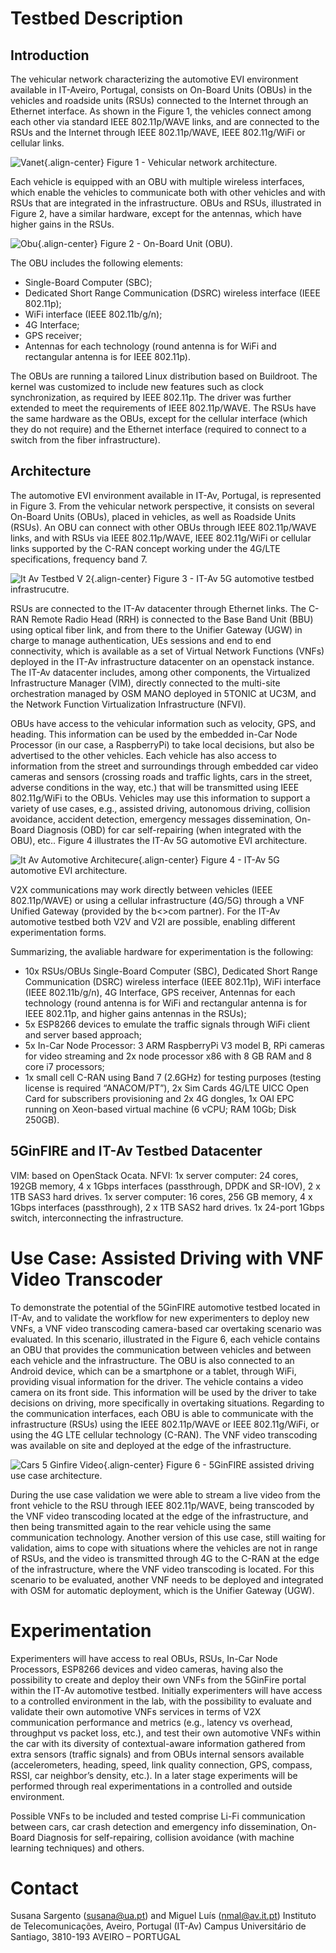 <!-- TITLE: IT-Av Automotive Environment -->
<!-- SUBTITLE: A quick summary of IT-Av Automotive Environment -->

# Testbed Description
## Introduction

The vehicular network characterizing the automotive EVI environment available in IT-Aveiro, Portugal, consists on On-Board Units (OBUs) in the vehicles and roadside units (RSUs) connected to the Internet through an Ethernet interface. As shown in the Figure 1, the vehicles connect among each other via standard IEEE 802.11p/WAVE links, and are connected to the RSUs and the Internet through IEEE 802.11p/WAVE, IEEE 802.11g/WiFi or cellular links.

![Vanet](/uploads/automotive/vanet.jpg "Vanet"){.align-center}
Figure 1 - Vehicular network architecture.

Each vehicle is equipped with an OBU with multiple wireless interfaces, which enable the vehicles to communicate both with other vehicles and with RSUs that are integrated in the infrastructure. OBUs and RSUs, illustrated in Figure 2, have a similar hardware, except for the antennas, which have higher gains in the RSUs.

![Obu](/uploads/automotive/obu.png "Obu"){.align-center}
Figure 2 - On-Board Unit (OBU).

The OBU includes the following elements: 
* Single-Board Computer (SBC);
* Dedicated Short Range Communication (DSRC) wireless interface (IEEE 802.11p);
* WiFi interface (IEEE 802.11b/g/n);
* 4G Interface;
* GPS receiver;
* Antennas for each technology (round antenna is for WiFi and rectangular antenna is for IEEE 802.11p).

The OBUs are running a tailored Linux distribution based on Buildroot. The kernel was customized to include new features such as clock synchronization, as required by IEEE 802.11p. The driver was further extended to meet the requirements of IEEE 802.11p/WAVE. The RSUs have the same hardware as the OBUs, except for the cellular interface (which they do not require) and the Ethernet interface (required to connect to a switch from the fiber infrastructure).

## Architecture

The automotive EVI environment available in IT-Av, Portugal, is represented in Figure 3. From the vehicular network perspective, it consists on several On-Board Units (OBUs), placed in vehicles, as well as Roadside Units (RSUs). An OBU can connect with other OBUs through IEEE 802.11p/WAVE links, and with RSUs via IEEE 802.11p/WAVE, IEEE 802.11g/WiFi or cellular links supported by the C-RAN concept working under the 4G/LTE specifications, frequency band 7.

![It Av Testbed V 2](/uploads/automotive/it-av-testbed-v-2.png "It Av Testbed V 2"){.align-center}
Figure 3 - IT-Av 5G automotive testbed infrastrucutre.

RSUs are connected to the IT-Av datacenter through Ethernet links. The C-RAN Remote Radio Head (RRH) is connected to the Base Band Unit (BBU) using optical fiber link, and from there to the Unifier Gateway (UGW) in charge to manage authentication, UEs sessions and end to end connectivity, which is available as a set of Virtual Network Functions (VNFs) deployed in the IT-Av infrastructure datacenter on an openstack instance. The IT-Av datacenter includes, among other components, the Virtualized Infrastructure Manager (VIM), directly connected to the multi-site orchestration managed by OSM MANO deployed in 5TONIC at UC3M, and the Network Function Virtualization Infrastructure (NFVI).

OBUs have access to the vehicular information such as velocity, GPS, and heading. This information can be used by the embedded in-Car Node Processor (in our case, a RaspberryPi) to take local decisions, but also be advertised to the other vehicles. Each vehicle has also access to information from the street and surroundings through embedded car video cameras and sensors (crossing roads and traffic lights, cars in the street, adverse conditions in the way, etc.) that will be transmitted using IEEE 802.11g/WiFi to the OBUs. Vehicles may use this information to support a variety of use cases, e.g., assisted driving, autonomous driving, collision avoidance, accident detection, emergency messages dissemination, On-Board Diagnosis (OBD) for car self-repairing (when integrated with the OBU), etc.. Figure 4 illustrates the IT-Av 5G automotive EVI architecture.

![It Av Automotive Architecure](/uploads/automotive/it-av-automotive-architecure.png "It Av Automotive Architecure"){.align-center}
Figure 4 - IT-Av 5G automotive EVI architecture.

V2X communications may work directly between vehicles (IEEE 802.11p/WAVE) or using a cellular infrastructure (4G/5G) through a VNF Unified Gateway (provided by the b<>com partner). For the IT-Av automotive testbed both V2V and V2I are possible, enabling different experimentation forms.

Summarizing, the avaliable hardware for experimentation is the following:
* 10x RSUs/OBUs Single-Board Computer (SBC), Dedicated Short Range Communication (DSRC) wireless interface (IEEE 802.11p), WiFi interface (IEEE 802.11b/g/n), 4G Interface, GPS receiver, Antennas for each technology (round antenna is for WiFi and rectangular antenna is for IEEE 802.11p, and higher gains antennas in the RSUs);
* 5x ESP8266 devices to emulate the traffic signals through WiFi client and server based approach;
* 5x In-Car Node Processor: 3 ARM RaspberryPi V3 model B, RPi cameras for video streaming and 2x node processor x86 with 8 GB RAM and 8 core i7 processors;
* 1x small cell C-RAN using Band 7 (2.6GHz) for testing purposes (testing license is required “ANACOM/PT”), 2x Sim Cards 4G/LTE UICC Open Card for subscribers provisioning and 2x 4G dongles, 1x OAI EPC running on Xeon-based virtual machine (6 vCPU; RAM 10Gb; Disk 250GB).


## 5GinFIRE and IT-Av Testbed Datacenter

VIM: based on OpenStack Ocata.
NFVI:
1x server computer: 24 cores, 192GB memory, 4 x 1Gbps interfaces (passthrough, DPDK and SR-IOV), 2 x 1TB SAS3 hard drives. 
1x server computer: 16 cores, 256 GB memory, 4 x 1Gbps interfaces (passthrough), 2 x 1TB SAS2 hard drives. 
1x 24-port 1Gbps switch, interconnecting the infrastructure.


# Use Case: Assisted Driving with VNF Video Transcoder
To demonstrate the potential of the 5GinFIRE automotive testbed located in IT-Av, and to validate the workflow for new experimenters to deploy new VNFs, a VNF video transcoding camera-based car overtaking scenario was evaluated. In this scenario, illustrated in the Figure 6, each vehicle contains an OBU that provides the communication between vehicles and between each vehicle and the infrastructure. The OBU is also connected to an Android device, which can be a smartphone or a tablet, through WiFi, providing visual information for the driver. The vehicle contains a video camera on its front side. This information will be used by the driver to take decisions on driving, more specifically in overtaking situations. Regarding to the communication interfaces, each OBU is able to communicate with the infrastructure (RSUs) using the IEEE 802.11p/WAVE or IEEE 802.11g/WiFi, or using the 4G LTE cellular technology (C-RAN). The VNF video transcoding was available on site and deployed at the edge of the infrastructure. 

![Cars 5 Ginfire Video](/uploads/automotive/cars-5-ginfire-video.png "Cars 5 Ginfire Video"){.align-center} 
Figure 6 - 5GinFIRE assisted driving use case architecture.

During the use case validation we were able to stream a live video from the front vehicle to the RSU through IEEE 802.11p/WAVE, being transcoded by the VNF video transcoding located at the edge of the infrastructure, and then being transmitted again to the rear vehicle using the same communication technology. Another version of this use case, still waiting for validation, aims to cope with situations where the vehicles are not in range of RSUs, and the video is transmitted through 4G to the C-RAN at the edge of the infrastructure, where the VNF video transcoding is located. For this scenario to be evaluated, another VNF needs to be deployed and integrated with OSM for automatic deployment, which is the Unifier Gateway (UGW).

# Experimentation
Experimenters will have access to real OBUs, RSUs, In-Car Node Processors, ESP8266 devices and video cameras, having also the possibility to create and deploy their own VNFs from the 5GinFire portal within the IT-Av automotive testbed. Initially experimenters will have access to a controlled environment in the lab, with the possibility to evaluate and validate their own automotive VNFs services in terms of V2X communication performance and metrics (e.g., latency vs overhead, throughput vs packet loss, etc.), and test their own automotive VNFs within the car with its diversity of contextual-aware information gathered from extra sensors (traffic signals) and from OBUs internal sensors available (accelerometers, heading, speed, link quality connection, GPS, compass, RSSI, car neighbor’s density, etc.). In a later stage experiments will be performed through real experimentations in a controlled and outside environment.

Possible VNFs to be included and tested comprise Li-Fi communication between cars, car crash detection and emergency info dissemination, On-Board Diagnosis for self-repairing, collision avoidance (with machine learning techniques) and others.
# Contact
Susana Sargento (susana@ua.pt) and Miguel Luís (nmal@av.it.pt)
Instituto de Telecomunicações, Aveiro, Portugal (IT-Av)
Campus Universitário de Santiago, 3810-193 AVEIRO – PORTUGAL